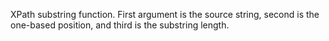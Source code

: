 
XPath substring function. First argument is the source string, second is the one-based position, and third is the substring length.
